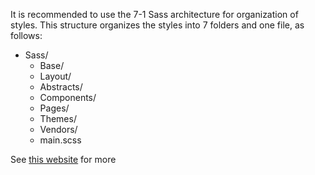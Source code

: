 It is recommended to use the 7-1 Sass architecture for organization of styles. This structure organizes the styles into 7 folders and one file, as follows:

- Sass/
  - Base/
  - Layout/
  - Abstracts/
  - Components/
  - Pages/
  - Themes/
  - Vendors/
  - main.scss

See [this website](https://kiranworkspace.com/sass-architecture/) for more
